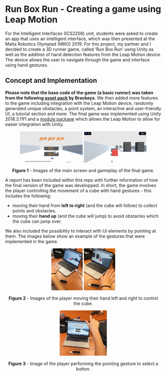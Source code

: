 # Run Box Run - Creating a game using Leap Motion

For the Intelligent Interfaces (ICS2208) unit, students were asked to create an app that uses an intelligent interface, which was then presented at the Malta Robotics Olympiad (MRO) 2019. For this project, my partner and I decided to create a 3D runner game, called ‘Run Box Run’ using Unity as well as the addition of hand detection features from the Leap Motion device. The device allows the user to navigate through the game and interface using hand gestures.

## Concept and Implementation
<b>Please note that the base code of the game (a basic runner) was taken from the following <a href="https://devassets.com/assets/how-to-make-a-video-game/">asset pack</a> by Brackeys</b>. We then added more features to the game including integration with the Leap Motion device, randomly generated unique obstacles, a point system, an interactive and user-friendly UI, a tutorial section and more. The final game was implemented using Unity 2018.3.11f1 and a <a href="https://developer.leapmotion.com/unity">module package</a> which allows the Leap Motion to allow for easier integration with Unity.

<p align="center">
  <img src="https://github.com/valerija-h/ICS2208-Assignment/blob/main/Images/MainScreen.png" width="40%"/>
  <img src="https://github.com/valerija-h/ICS2208-Assignment/blob/main/Images/Gameplay.png" width="40%"/>
</p>
<p align="center"><b>Figure 1</b> - Images of the main screen and gameplay of the final game.</p>

A report has been included within this repo with further information of how the final version of the game was developped. In short, the game involves the player controlling the movement of a cube with hand gestures - this includes the following:

<ul>
<li>moving their hand from <b>left to right</b> (and the cube will follow) to collect points and obstacles.</li>
<li>moving their <b>hand up</b> (and the cube will jump) to avoid obstacles which the cube can jump over.</li>
</ul>

We also included the possibility to interact with UI elements by pointing at them. The images below show an example of the gestures that were implemented in the game.

<p align="center">
  <img src="https://github.com/valerija-h/ICS2208-Assignment/blob/main/Images/Hand-Left.png" width="20%"/>
  <img src="https://github.com/valerija-h/ICS2208-Assignment/blob/main/Images/Hand-Right.png" width="20%"/>
</p>
<p align="center"><b>Figure 2</b> - Images of the player moving their hand left and right to control the cube.</p>

<p align="center">
  <img src="https://github.com/valerija-h/ICS2208-Assignment/blob/main/Images/Hand-Point.png" width="30%"/>
</p>
<p align="center"><b>Figure 3</b> - Image of the player performing the pointing gesture to select a button.</p>
